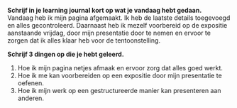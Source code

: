 **Schrijf in je learning journal kort op wat je vandaag hebt gedaan.**  
Vandaag heb ik mijn pagina afgemaakt. Ik heb de laatste details toegevoegd en alles gecontroleerd. Daarnaast heb ik mezelf voorbereid op de expositie aanstaande vrijdag, door mijn presentatie door te nemen en ervoor te zorgen dat ik alles klaar heb voor de tentoonstelling.

**Schrijf 3 dingen op die je hebt geleerd.**  
1. Hoe ik mijn pagina netjes afmaak en ervoor zorg dat alles goed werkt.  
2. Hoe ik me kan voorbereiden op een expositie door mijn presentatie te oefenen.  
3. Hoe ik mijn werk op een gestructureerde manier kan presenteren aan anderen.